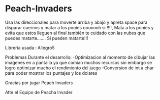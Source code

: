 # Peach-Invaders
Usa las direccionales para moverte arriba y abajo y apreta space para disparar cuernos y matar a los ponies ooooooh si !!!!, Mata a los ponies y evita que estos lleguen al final también te cuidado con las nubes que puedes matarte....... Si pueden matarte!!!

Libreria usada : Allegro5

Problemas Durante el desarrollo:
-Optimizacion al momento de dibujar las imagenes en a pantalla ya que comian muchos recursos sin embargo se logro optimizar mucho el rendimiento del juego
-Conversion de int a char para poder mostrar los puntajes y los dolares

Gracias por jugar Peach Invaders

Atte el Equipo de Peacha Invader


